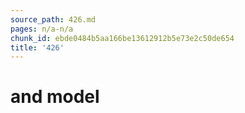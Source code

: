 ```yaml
---
source_path: 426.md
pages: n/a-n/a
chunk_id: ebde0484b5aa166be13612912b5e73e2c50de654
title: '426'
---
```

# and model
